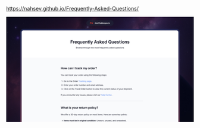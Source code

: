 https://nahsev.github.io/Frequently-Asked-Questions/

![Thumbnail for the Simple FAQ Page coding challenge](./thumbnail.jpg)
